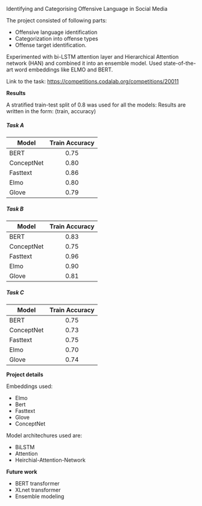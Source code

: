 Identifying and Categorising Offensive Language in Social Media

The project consisted of following parts:
- Offensive language identification
- Categorization into offense types
- Offense target identification.

Experimented with bi-LSTM attention layer and Hierarchical Attention network (HAN) and combined it into an ensemble model.
Used state-of-the-art word embeddings like ELMO and BERT.

Link to the task: https://competitions.codalab.org/competitions/20011

**Results**

A stratified train-test split of 0.8 was used for all the models:
Results are written in the form: (train, accuracy)

##### Task A

| Model        | Train Accuracy           |
| ------------- |:-------------:|
| BERT      | 0.75 | 
| ConceptNet      | 0.80      |   
| Fasttext | 0.86      |
| Elmo | 0.80 | 
| Glove | 0.79|


##### Task B

| Model        | Train Accuracy           |
| ------------- |:-------------:|
| BERT      | 0.83 | 
| ConceptNet      | 0.75      |   
| Fasttext | 0.96  |
| Elmo | 0.90 | 
| Glove | 0.81|

##### Task C

| Model        | Train Accuracy           |
| ------------- |:-------------:|
| BERT      | 0.75 | 
| ConceptNet      | 0.73      |   
| Fasttext | 0.75      |
| Elmo | 0.70 | 
| Glove | 0.74|


**Project details**

Embeddings used:
- Elmo
- Bert
- Fasttext
- Glove
- ConceptNet

Model architechures used are:
- BiLSTM
- Attention
- Heirchial-Attention-Network

**Future work**
- BERT transformer
- XLnet transformer
- Ensemble modeling